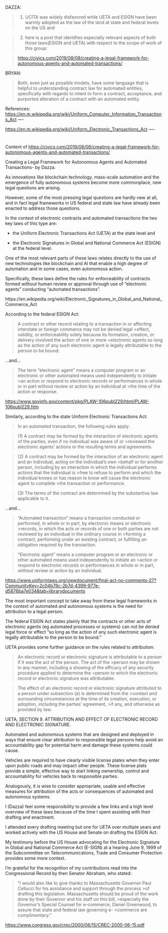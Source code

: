 

 
DAZZA:  
>1) UCITA was widely disfavored while UETA and ESIGN have been warmly adopted as the law of the land at state and federal levels on the US and 

>2) here is a post that identifies especially relevant aspects of both those laws(ESIGN and UETA) with respect to the scope of work of this group: 

>https://civics.com/2019/08/08/creating-a-legal-framework-for-autonomous-agents-and-automated-transactions/ 

BRYAN:
>Both, even just as possible models, have some language that is helpful to understanding 
>contract law for automated entities, specifically with regards to intent to form a contract, 
>acceptance, and purported alteration of a contract with an automated entity. 

References:
https://en.m.wikipedia.org/wiki/Uniform_Computer_Information_Transactions_Act —- 

https://en.m.wikipedia.org/wiki/Uniform_Electronic_Transactions_Act —- 

#

Content of https://civics.com/2019/08/08/creating-a-legal-framework-for-autonomous-agents-and-automated-transactions/  

Creating a Legal Framework for Autonomous Agents and Automated Transactions- by Dazza.

As innovations like blockchain technology, mass-scale automation and the emergence of fully autonomous systems become more commonplace, new legal questions are arising. 

However, some of the most pressing legal questions are hardly new at all, and in fact legal frameworks in US federal and state law have already been enacted to address those questions. 

In the context of electronic contracts and automated transactions the two key laws of this type are:

- the Uniform Electronic Transactions Act (UETA) at the state level and 

- the Electronic Signatures in Global and National Commerce Act (ESIGN) at the federal level.

One of the most relevant parts of these laws relates directly to the use of new technologies like blockchain and AI that enable a high degree of automation and in some cases, even autonomous action. 

Specifically, these laws define the rules for enforceability of contracts formed without human review or approval through use of “electronic agents” conducting “automated transactions”.


<insert pic ESIGN>
https://en.wikipedia.org/wiki/Electronic_Signatures_in_Global_and_National_Commerce_Act

According to the federal ESIGN Act:

>A contract or other record relating to a transaction in or affecting interstate or foreign commerce may not be denied legal >effect, validity, or enforceability solely because its formation, creation, or delivery involved the action of one or more >electronic agents so long as the action of any such electronic agent is legally attributable to the person to be bound.

…and…

>The term “electronic agent” means a computer program or an electronic or other automated means used independently to initiate >an action or respond to electronic records or performances in whole or in part without review or action by an individual at >the time of the action or response.

https://www.govinfo.gov/content/pkg/PLAW-106publ229/html/PLAW-106publ229.htm

Similarly, according to the state Uniform Electronic Transactions Act:

>In an automated transaction, the following rules apply:

>(1) A contract may be formed by the interaction of electronic agents of the parties, even if no individual was aware of or >reviewed the electronic agents’ actions or the resulting terms and agreements.

>(2) A contract may be formed by the interaction of an electronic agent and an individual, acting on the individual’s own >behalf or for another person, including by an interaction in which the individual performs actions that the individual is >free to refuse to perform and which the individual knows or has reason to know will cause the electronic agent to complete >the transaction or performance.

>(3) The terms of the contract are determined by the substantive law applicable to it.

…and…

>“Automated transaction” means a transaction conducted or performed, in whole or in part, by electronic means or electronic >records, in which the acts or records of one or both parties are not reviewed by an individual in the ordinary course in >forming a contract, performing under an existing contract, or fulfilling an obligation required by the transaction.

>“Electronic agent” means a computer program or an electronic or other automated means used independently to initiate an >action or respond to electronic records or performances in whole or in part, without review or action by an individual.

https://www.uniformlaws.org/viewdocument/final-act-no-comments-27?CommunityKey=2c04b76c-2b7d-4399-977e-d5876ba7e034&tab=librarydocuments

The most important concept to take away from these legal frameworks in the context of automated and autonomous systems is the need for attribution to a legal person. 

The federal ESIGN Act states plainly that the contracts or other acts of electronic agents (eg automated processes or systems) can not be denied legal force or effect “so long as the action of any such electronic agent is legally attributable to the person to be bound.”

UETA provides some further guidance on the rules related to attribution:

>An electronic record or electronic signature is attributable to a person if it was the act of the person. The act of the >person may be shown in any manner, including a showing of the efficacy of any security procedure applied to determine the >person to which the electronic record or electronic signature was attributable.

>The effect of an electronic record or electronic signature attributed to a person under subsection (a) is determined from the >context and surrounding circumstances at the time of its creation, execution, or adoption, including the parties’ agreement, >if any, and otherwise as provided by law.

UETA, SECTION 9. ATTRIBUTION AND EFFECT OF ELECTRONIC RECORD AND ELECTRONIC SIGNATURE.

Automated and autonomous systems that are designed and deployed in ways that ensure clear attribution to responsible legal persons help avoid an accountability gap for potential harm and damage these systems could cause. 

Vehicles are required to have clearly visible license plates when they enter upon public roads and may impact other people. These license plats provide a simple, effective way to start linking ownership, control and accountability for vehicles back to responsible parties. 

Analogously, it is wise to consider appropriate, usable and effective measures for attribution of the acts or consequences of automated and autonomous systems.

I (Dazza) feel some responsibility to provide a few links and a high level overview of these laws because of the time I spent assisting with their drafting and enactment. 

I attended every drafting meeting but one for UETA over multiple years and worked actively with the US House and Senate on drafting the ESIGN Act. 

My testimony before the US House advocating for the Electronic Signature in Global and National Commerce Act (E-SIGN) at a hearing June 9, 1999 of the Subcommittee on Telecommunications, Trade and Consumer Protection provides some more context. 

I’m grateful for the recognition of my contributions read into the Congressional Record by then Senator Abraham, who stated:

>“I would also like to give thanks to Massachusetts Governor Paul Cellucci for his assistance and support through the process >of drafting this legislation. Massachusetts should be proud of the work done by their Governor and his staff on this bill, >especially the Governor’s Special Counsel for e-commerce, Daniel Greenwood, to assure that state and federal law governing e- >commerce are complimentary.”

https://www.congress.gov/crec/2000/06/15/CREC-2000-06-15.pdf
